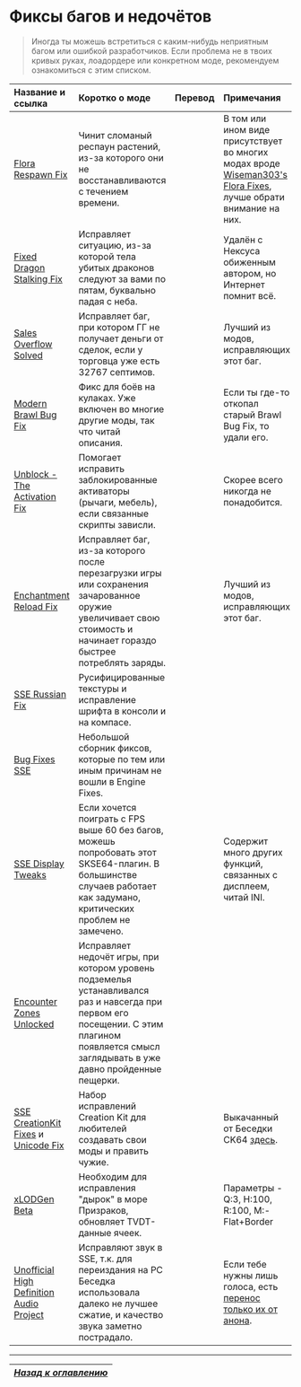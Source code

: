 # Фиксы багов и недочётов

> Иногда ты можешь встретиться с каким-нибудь неприятным багом или ошибкой разработчиков. Если проблема не в твоих кривых руках, лоадордере или конкретном моде, рекомендуем ознакомиться с этим списком.

| Название и ссылка | Коротко о моде | Перевод | Примечания |
| :---------------- | :------------- | :------ | :--------- |
| [Flora Respawn Fix](https://www.nexusmods.com/skyrimspecialedition/mods/13186) | Чинит сломаный респаун растений, из-за которого они не восстанавливаются с течением времени. | | В том или ином виде присутствует во многих модах вроде [Wiseman303's Flora Fixes](https://www.nexusmods.com/skyrimspecialedition/mods/28197), лучше обрати внимание на них. |
| [Fixed Dragon Stalking Fix](https://mega.nz/file/C5pWCKRb#tcd48iiw2oSjOrJH5tnVeQHVKCxb8jHgFJqQ-7IJngY) | Исправляет ситуацию, из-за которой тела убитых драконов следуют за вами по пятам, буквально падая с неба. | | Удалён с Нексуса обиженным автором, но Интернет помнит всё. |
| [Sales Overflow Solved](https://www.nexusmods.com/skyrimspecialedition/mods/41625) | Исправляет баг, при котором ГГ не получает деньги от сделок, если у торговца уже есть 32767 септимов. | | Лучший из модов, исправляющих этот баг. |
| [Modern Brawl Bug Fix](https://www.nexusmods.com/skyrimspecialedition/mods/1473) | Фикс для боёв на кулаках. Уже включен во многие другие моды, так что читай описания. | | Если ты где-то откопал старый Brawl Bug Fix, то удали его. |
| [Unblock - The Activation Fix](https://www.nexusmods.com/skyrimspecialedition/mods/221) | Помогает исправить заблокированные активаторы (рычаги, мебель), если связанные скрипты зависли. | | Скорее всего никогда не понадобится. |
| [Enchantment Reload Fix](https://www.nexusmods.com/skyrimspecialedition/mods/21055) | Исправляет баг, из-за которого после перезагрузки игры или сохранения зачарованное оружие увеличивает свою стоимость и начинает гораздо быстрее потреблять заряды. | | Лучший из модов, исправляющих этот баг. |
| [SSE Russian Fix](https://www.nexusmods.com/skyrimspecialedition/mods/887) | Русифицированные текстуры и исправление шрифта в консоли и на компасе. | | |
| [Bug Fixes SSE](https://www.nexusmods.com/skyrimspecialedition/mods/33261) | Небольшой сборник фиксов, которые по тем или иным причинам не вошли в Engine Fixes. | | |
| [SSE Display Tweaks](https://www.nexusmods.com/skyrimspecialedition/mods/34705) | Если хочется поиграть с FPS выше 60 без багов, можешь попробовать этот SKSE64-плагин. В большинстве случаев работает как задумано, критических проблем не замечено. | | Содержит много других функций, связанных с дисплеем, читай INI. |
| [Encounter Zones Unlocked](https://www.nexusmods.com/skyrimspecialedition/mods/19608) | Исправляет недочёт игры, при котором уровень подземелья устанавливался раз и навсегда при первом его посещении. С этим плагином появляется смысл заглядывать в уже давно пройденные пещерки. | | |
| [SSE CreationKit Fixes](https://www.nexusmods.com/skyrimspecialedition/mods/20061) и [Unicode Fix](https://gamer-mods.ru/load/skyrim_se/patchi/creation_kit_64_sse_unicode/153-1-0-10628) | Набор исправлений Creation Kit для любителей создавать свои моды и править чужие. | | Выкачанный от Беседки CK64 [здесь](https://mega.nz/file/vw5jXIYA#pNNWUNj0OVddq6MNs54bGMycFk3Er-jM5pbdGeErXSo). |
| [xLODGen Beta](https://stepmodifications.org/forum/topic/13451-xlodgen-terrain-lod-beta-84-for-fnv-fo3-fo4-fo4vr-tes5-sse-tes5vr-enderal-enderalse/) | Необходим для исправления "дырок" в море Призраков, обновляет TVDT-данные ячеек. | | Параметры - Q:3, H:100, R:100, M:-Flat+Border |
| [Unofficial High Definition Audio Project](https://www.nexusmods.com/skyrimspecialedition/mods/18115) | Исправляют звук в SSE, т.к. для переиздания на PC Беседка использовала далеко не лучшее сжатие, и качество звука заметно пострадало. | | Если тебе нужны лишь голоса, есть [перенос только их от анона](https://mega.nz/#!a0QniYaR!NKCmyG3DQZUaiTZ24Yw3JvJDHJH9K_k0Q7Kmai55at0). |

------

|[*Назад к оглавлению*](../01_Оглавление.md)|
|:---:|
